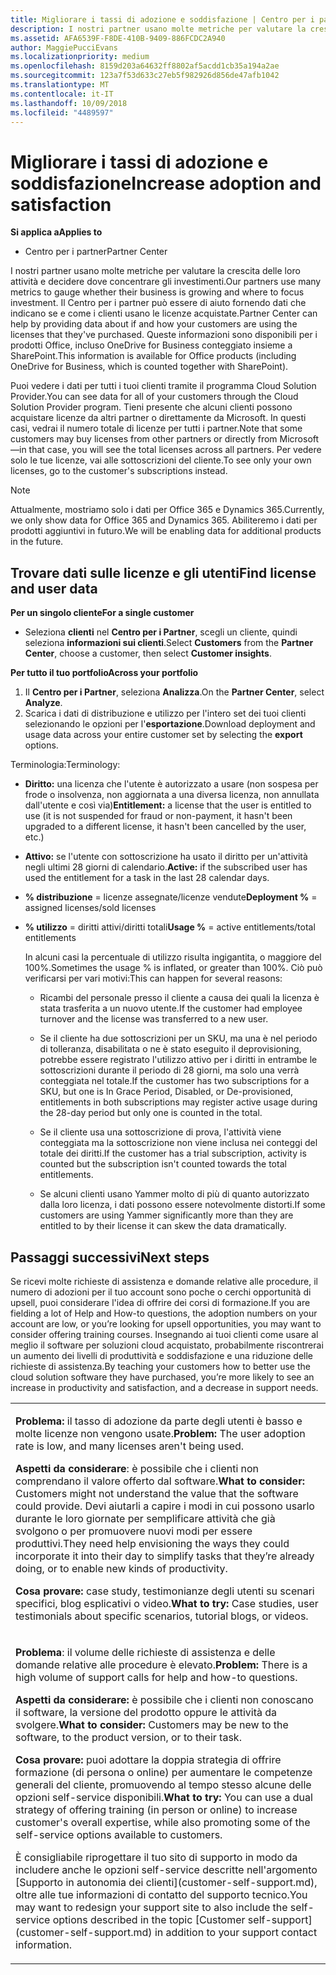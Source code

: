 ```yaml
---
title: Migliorare i tassi di adozione e soddisfazione | Centro per i partner
description: I nostri partner usano molte metriche per valutare la crescita delle loro attività e decidere dove concentrare gli investimenti. Il Centro per i partner può essere di aiuto fornendo dati che indicano se e come i clienti usano le licenze acquistate.
ms.assetid: AFA6539F-F8DE-410B-9409-886FCDC2A940
author: MaggiePucciEvans
ms.localizationpriority: medium
ms.openlocfilehash: 8159d203a64632ff8802af5acdd1cb35a194a2ae
ms.sourcegitcommit: 123a7f53d633c27eb5f982926d856de47afb1042
ms.translationtype: MT
ms.contentlocale: it-IT
ms.lasthandoff: 10/09/2018
ms.locfileid: "4489597"
---
```

# <a name="increase-adoption-and-satisfaction"></a><span data-ttu-id="9f204-104">Migliorare i tassi di adozione e soddisfazione</span><span class="sxs-lookup"><span data-stu-id="9f204-104">Increase adoption and satisfaction</span></span>

**<span data-ttu-id="9f204-105">Si applica a</span><span class="sxs-lookup"><span data-stu-id="9f204-105">Applies to</span></span>**

-  <span data-ttu-id="9f204-106">Centro per i partner</span><span class="sxs-lookup"><span data-stu-id="9f204-106">Partner Center</span></span>

<span data-ttu-id="9f204-107">I nostri partner usano molte metriche per valutare la crescita delle loro attività e decidere dove concentrare gli investimenti.</span><span class="sxs-lookup"><span data-stu-id="9f204-107">Our partners use many metrics to gauge whether their business is growing and where to focus investment.</span></span> <span data-ttu-id="9f204-108">Il Centro per i partner può essere di aiuto fornendo dati che indicano se e come i clienti usano le licenze acquistate.</span><span class="sxs-lookup"><span data-stu-id="9f204-108">Partner Center can help by providing data about if and how your customers are using the licenses that they've purchased.</span></span> <span data-ttu-id="9f204-109">Queste informazioni sono disponibili per i prodotti Office, incluso OneDrive for Business conteggiato insieme a SharePoint.</span><span class="sxs-lookup"><span data-stu-id="9f204-109">This information is available for Office products (including OneDrive for Business, which is counted together with SharePoint).</span></span>

<span data-ttu-id="9f204-110">Puoi vedere i dati per tutti i tuoi clienti tramite il programma Cloud Solution Provider.</span><span class="sxs-lookup"><span data-stu-id="9f204-110">You can see data for all of your customers through the Cloud Solution Provider program.</span></span> <span data-ttu-id="9f204-111">Tieni presente che alcuni clienti possono acquistare licenze da altri partner o direttamente da Microsoft. In questi casi, vedrai il numero totale di licenze per tutti i partner.</span><span class="sxs-lookup"><span data-stu-id="9f204-111">Note that some customers may buy licenses from other partners or directly from Microsoft—in that case, you will see the total licenses across all partners.</span></span> <span data-ttu-id="9f204-112">Per vedere solo le tue licenze, vai alle sottoscrizioni del cliente.</span><span class="sxs-lookup"><span data-stu-id="9f204-112">To see only your own licenses, go to the customer's subscriptions instead.</span></span>

> [!NOTE]  
>  <span data-ttu-id="9f204-113">Attualmente, mostriamo solo i dati per Office 365 e Dynamics 365.</span><span class="sxs-lookup"><span data-stu-id="9f204-113">Currently, we only show data for Office 365 and Dynamics 365.</span></span> <span data-ttu-id="9f204-114">Abiliteremo i dati per prodotti aggiuntivi in futuro.</span><span class="sxs-lookup"><span data-stu-id="9f204-114">We will be enabling data for additional products in the future.</span></span>

## <a name="find-license-and-user-data"></a><span data-ttu-id="9f204-115">Trovare dati sulle licenze e gli utenti</span><span class="sxs-lookup"><span data-stu-id="9f204-115">Find license and user data</span></span>


**<span data-ttu-id="9f204-116">Per un singolo cliente</span><span class="sxs-lookup"><span data-stu-id="9f204-116">For a single customer</span></span>**

-   <span data-ttu-id="9f204-117">Seleziona **clienti** nel **Centro per i Partner**, scegli un cliente, quindi seleziona **informazioni sui clienti**.</span><span class="sxs-lookup"><span data-stu-id="9f204-117">Select **Customers** from the **Partner Center**, choose a customer, then select **Customer insights**.</span></span>

**<span data-ttu-id="9f204-118">Per tutto il tuo portfolio</span><span class="sxs-lookup"><span data-stu-id="9f204-118">Across your portfolio</span></span>**

1.  <span data-ttu-id="9f204-119">Il **Centro per i Partner**, seleziona **Analizza**.</span><span class="sxs-lookup"><span data-stu-id="9f204-119">On the **Partner Center**, select **Analyze**.</span></span>
2.  <span data-ttu-id="9f204-120">Scarica i dati di distribuzione e utilizzo per l'intero set dei tuoi clienti selezionando le opzioni per l'**esportazione**.</span><span class="sxs-lookup"><span data-stu-id="9f204-120">Download deployment and usage data across your entire customer set by selecting the **export** options.</span></span>

<span data-ttu-id="9f204-121">Terminologia:</span><span class="sxs-lookup"><span data-stu-id="9f204-121">Terminology:</span></span>

-   <span data-ttu-id="9f204-122">**Diritto:** una licenza che l'utente è autorizzato a usare (non sospesa per frode o insolvenza, non aggiornata a una diversa licenza, non annullata dall'utente e così via)</span><span class="sxs-lookup"><span data-stu-id="9f204-122">**Entitlement:** a license that the user is entitled to use (it is not suspended for fraud or non-payment, it hasn't been upgraded to a different license, it hasn't been cancelled by the user, etc.)</span></span>

-   <span data-ttu-id="9f204-123">**Attivo:** se l'utente con sottoscrizione ha usato il diritto per un'attività negli ultimi 28 giorni di calendario.</span><span class="sxs-lookup"><span data-stu-id="9f204-123">**Active:** if the subscribed user has used the entitlement for a task in the last 28 calendar days.</span></span>

-   <span data-ttu-id="9f204-124">**% distribuzione** = licenze assegnate/licenze vendute</span><span class="sxs-lookup"><span data-stu-id="9f204-124">**Deployment %** = assigned licenses/sold licenses</span></span>

-   <span data-ttu-id="9f204-125">**% utilizzo** = diritti attivi/diritti totali</span><span class="sxs-lookup"><span data-stu-id="9f204-125">**Usage %** = active entitlements/total entitlements</span></span>

    <span data-ttu-id="9f204-126">In alcuni casi la percentuale di utilizzo risulta ingigantita, o maggiore del 100%.</span><span class="sxs-lookup"><span data-stu-id="9f204-126">Sometimes the usage % is inflated, or greater than 100%.</span></span> <span data-ttu-id="9f204-127">Ciò può verificarsi per vari motivi:</span><span class="sxs-lookup"><span data-stu-id="9f204-127">This can happen for several reasons:</span></span>

    -   <span data-ttu-id="9f204-128">Ricambi del personale presso il cliente a causa dei quali la licenza è stata trasferita a un nuovo utente.</span><span class="sxs-lookup"><span data-stu-id="9f204-128">If the customer had employee turnover and the license was transferred to a new user.</span></span>

    -   <span data-ttu-id="9f204-129">Se il cliente ha due sottoscrizioni per un SKU, ma una è nel periodo di tolleranza, disabilitata o ne è stato eseguito il deprovisioning, potrebbe essere registrato l'utilizzo attivo per i diritti in entrambe le sottoscrizioni durante il periodo di 28 giorni, ma solo una verrà conteggiata nel totale.</span><span class="sxs-lookup"><span data-stu-id="9f204-129">If the customer has two subscriptions for a SKU, but one is In Grace Period, Disabled, or De-provisioned, entitlements in both subscriptions may register active usage during the 28-day period but only one is counted in the total.</span></span>

    -   <span data-ttu-id="9f204-130">Se il cliente usa una sottoscrizione di prova, l'attività viene conteggiata ma la sottoscrizione non viene inclusa nei conteggi del totale dei diritti.</span><span class="sxs-lookup"><span data-stu-id="9f204-130">If the customer has a trial subscription, activity is counted but the subscription isn't counted towards the total entitlements.</span></span>

    -   <span data-ttu-id="9f204-131">Se alcuni clienti usano Yammer molto di più di quanto autorizzato dalla loro licenza, i dati possono essere notevolmente distorti.</span><span class="sxs-lookup"><span data-stu-id="9f204-131">If some customers are using Yammer significantly more than they are entitled to by their license it can skew the data dramatically.</span></span>

## <a name="next-steps"></a><span data-ttu-id="9f204-132">Passaggi successivi</span><span class="sxs-lookup"><span data-stu-id="9f204-132">Next steps</span></span>


<span data-ttu-id="9f204-133">Se ricevi molte richieste di assistenza e domande relative alle procedure, il numero di adozioni per il tuo account sono poche o cerchi opportunità di upsell, puoi considerare l'idea di offrire dei corsi di formazione.</span><span class="sxs-lookup"><span data-stu-id="9f204-133">If you are fielding a lot of Help and How-to questions, the adoption numbers on your account are low, or you’re looking for upsell opportunities, you may want to consider offering training courses.</span></span> <span data-ttu-id="9f204-134">Insegnando ai tuoi clienti come usare al meglio il software per soluzioni cloud acquistato, probabilmente riscontrerai un aumento dei livelli di produttività e soddisfazione e una riduzione delle richieste di assistenza.</span><span class="sxs-lookup"><span data-stu-id="9f204-134">By teaching your customers how to better use the cloud solution software they have purchased, you’re more likely to see an increase in productivity and satisfaction, and a decrease in support needs.</span></span>

<table>
<colgroup>
<col width="100%" />
</colgroup>
<tbody>
<tr class="odd">
<td><p><span data-ttu-id="9f204-135"><strong>Problema:</strong> il tasso di adozione da parte degli utenti è basso e molte licenze non vengono usate.</span><span class="sxs-lookup"><span data-stu-id="9f204-135"><strong>Problem:</strong> The user adoption rate is low, and many licenses aren't being used.</span></span></p>
<p><span data-ttu-id="9f204-136"><strong>Aspetti da considerare</strong>: è possibile che i clienti non comprendano il valore offerto dal software.</span><span class="sxs-lookup"><span data-stu-id="9f204-136"><strong>What to consider:</strong> Customers might not understand the value that the software could provide.</span></span> <span data-ttu-id="9f204-137">Devi aiutarli a capire i modi in cui possono usarlo durante le loro giornate per semplificare attività che già svolgono o per promuovere nuovi modi per essere produttivi.</span><span class="sxs-lookup"><span data-stu-id="9f204-137">They need help envisioning the ways they could incorporate it into their day to simplify tasks that they’re already doing, or to enable new kinds of productivity.</span></span></p>
<p><span data-ttu-id="9f204-138"><strong>Cosa provare:</strong> case study, testimonianze degli utenti su scenari specifici, blog esplicativi o video.</span><span class="sxs-lookup"><span data-stu-id="9f204-138"><strong>What to try:</strong> Case studies, user testimonials about specific scenarios, tutorial blogs, or videos.</span></span></p></td>
</tr>
<tr class="even">
<td><p><span data-ttu-id="9f204-139"><strong>Problema</strong>: il volume delle richieste di assistenza e delle domande relative alle procedure è elevato.</span><span class="sxs-lookup"><span data-stu-id="9f204-139"><strong>Problem:</strong> There is a high volume of support calls for help and how-to questions.</span></span></p>
<p><span data-ttu-id="9f204-140"><strong>Aspetti da considerare:</strong> è possibile che i clienti non conoscano il software, la versione del prodotto oppure le attività da svolgere.</span><span class="sxs-lookup"><span data-stu-id="9f204-140"><strong>What to consider:</strong> Customers may be new to the software, to the product version, or to their task.</span></span></p>
<p><span data-ttu-id="9f204-141"><strong>Cosa provare:</strong> puoi adottare la doppia strategia di offrire formazione (di persona o online) per aumentare le competenze generali del cliente, promuovendo al tempo stesso alcune delle opzioni self-service disponibili.</span><span class="sxs-lookup"><span data-stu-id="9f204-141"><strong>What to try:</strong> You can use a dual strategy of offering training (in person or online) to increase customer's overall expertise, while also promoting some of the self-service options available to customers.</span></span></p>
<p><span data-ttu-id="9f204-142">È consigliabile riprogettare il tuo sito di supporto in modo da includere anche le opzioni self-service descritte nell'argomento [Supporto in autonomia dei clienti](customer-self-support.md), oltre alle tue informazioni di contatto del supporto tecnico.</span><span class="sxs-lookup"><span data-stu-id="9f204-142">You may want to redesign your support site to also include the self-service options described in the topic [Customer self-support](customer-self-support.md) in addition to your support contact information.</span></span></p></td>
</tr>
</tbody>
</table>

 

 

 



